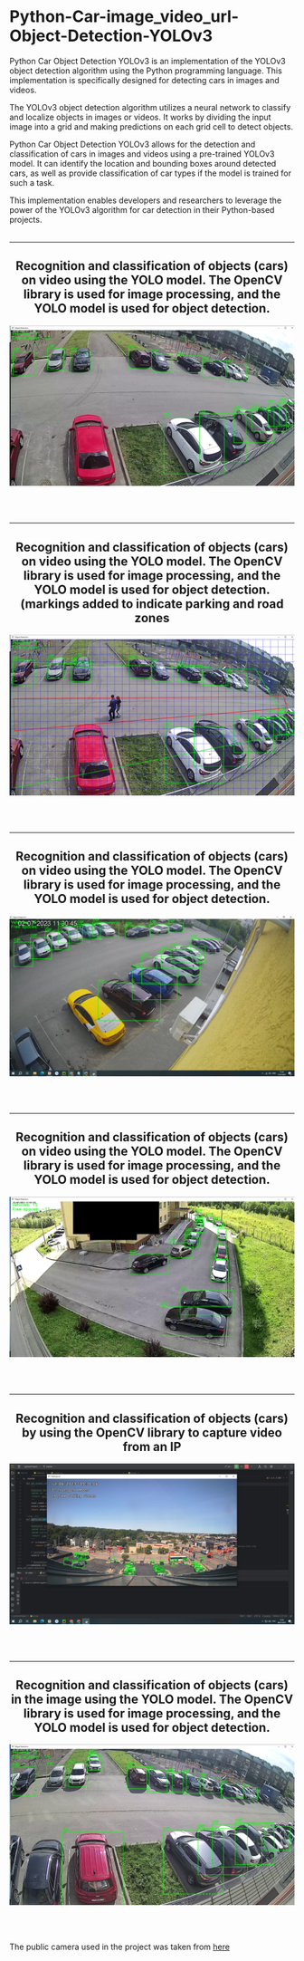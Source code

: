# Python-Car-image_video_url-Object-Detection-YOLOv3
<p>Python Car Object Detection YOLOv3 is an implementation of the YOLOv3 object detection algorithm using the Python programming language. This implementation is specifically designed for detecting cars in images and videos.

The YOLOv3 object detection algorithm utilizes a neural network to classify and localize objects in images or videos. It works by dividing the input image into a grid and making predictions on each grid cell to detect objects.

Python Car Object Detection YOLOv3 allows for the detection and classification of cars in images and videos using a pre-trained YOLOv3 model. It can identify the location and bounding boxes around detected cars, as well as provide classification of car types if the model is trained for such a task.

This implementation enables developers and researchers to leverage the power of the YOLOv3 algorithm for car detection in their Python-based projects.<br/><br/>



<hr>
<h2 align="center">Recognition and classification of objects (cars) on video using the YOLO model. The OpenCV library is used for image processing, and the YOLO model is used for object detection.</h2>
<p align="center"><img src="https://github.com/evgenyk-nn/Python-Car-image_video_url-Object-Detection-YOLOv3/blob/master/screenshots/screenshot1.png" alt="App Screenshot"></p>
<br/><br/>


<hr>
<h2 align="center">Recognition and classification of objects (cars) on video using the YOLO model. The OpenCV library is used for image processing, and the YOLO model is used for object detection. (markings added to indicate parking and road zones</h2>
<p align="center"><img src="https://github.com/evgenyk-nn/Python-Car-image_video_url-Object-Detection-YOLOv3/blob/master/screenshots/screenshot2.png" alt="App Screenshot"></p>
<br/><br/>


<hr>
<h2 align="center">Recognition and classification of objects (cars) on video using the YOLO model. The OpenCV library is used for image processing, and the YOLO model is used for object detection.</h2>
<p align="center"><img src="https://github.com/evgenyk-nn/Python-Car-image_video_url-Object-Detection-YOLOv3/blob/master/screenshots/screenshot3.png" alt="App Screenshot"></p>
<br/><br/>


<hr>
<h2 align="center">Recognition and classification of objects (cars) on video using the YOLO model. The OpenCV library is used for image processing, and the YOLO model is used for object detection.</h2>
<p align="center"><img src="https://github.com/evgenyk-nn/Python-Car-image_video_url-Object-Detection-YOLOv3/blob/master/screenshots/screenshot4.png" alt="App Screenshot"></p>
<br/><br/>



<hr>
<h2 align="center">Recognition and classification of objects (cars) by using the OpenCV library to capture video from an IP</h2>
<p align="center"><img src="https://github.com/evgenyk-nn/Python-Car-image_video_url-Object-Detection-YOLOv3/blob/master/screenshots/screenshot5.png" alt="App Screenshot"></p>
<br/><br/>

<hr>
<h2 align="center">Recognition and classification of objects (cars) in the image using the YOLO model. The OpenCV library is used for image processing, and the YOLO model is used for object detection.</h2>
<p align="center"><img src="https://github.com/evgenyk-nn/Python-Car-image_video_url-Object-Detection-YOLOv3/blob/master/screenshots/screenshot6.png" alt="App Screenshot"></p>
<br/><br/>



The public camera used in the project was taken from [here](http://68.188.109.50/cgi-bin/camera)
